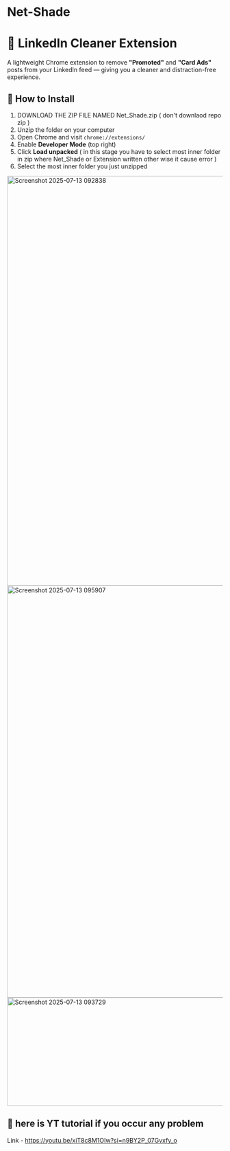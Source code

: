 # Net-Shade 

# 🚫 LinkedIn Cleaner Extension

A lightweight Chrome extension to remove **"Promoted"** and **"Card Ads"** posts from your LinkedIn feed — giving you a cleaner and distraction-free experience.

## 🔧 How to Install

1. DOWNLOAD THE ZIP FILE NAMED Net_Shade.zip ( don't downlaod repo zip )
2. Unzip the folder on your computer
3. Open Chrome and visit `chrome://extensions/`
4. Enable **Developer Mode** (top right)
5. Click **Load unpacked** ( in this stage you have to select most inner folder in zip where Net_Shade or Extension written other wise it cause error )
6. Select the most inner folder you just unzipped

<img width="1919" height="954" alt="Screenshot 2025-07-13 092838" src="https://github.com/user-attachments/assets/1029056f-ebad-4906-bc3b-da93cc0332bc" />

<img width="1912" height="959" alt="Screenshot 2025-07-13 095907" src="https://github.com/user-attachments/assets/c4fffd2d-431a-4cc5-8062-85be2e0a1c47" />
    
<img width="646" height="252" alt="Screenshot 2025-07-13 093729" src="https://github.com/user-attachments/assets/8e2711f4-febc-4a86-b111-c3aaec48e9f7" />


## 🔗 here is YT tutorial if you occur any problem 

Link - https://youtu.be/xiT8c8M1OIw?si=n9BY2P_07Gvxfy_o


